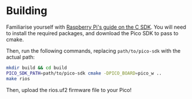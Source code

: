 # Building
Familiarise yourself with [Raspberry Pi's guide on the C SDK](https://www.raspberrypi.com/documentation/microcontrollers/c_sdk.html#quick-start-your-own-project). You will need to install the required packages, and download the Pico SDK to pass to cmake.

Then, run the following commands, replacing `path/to/pico-sdk` with the actual path:
```bash
mkdir build && cd build
PICO_SDK_PATH=path/to/pico-sdk cmake -DPICO_BOARD=pico_w ..
make rios
```

Then, upload the rios.uf2 firmware file to your Pico!